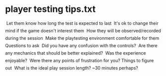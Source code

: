 
# player testing tips.txt
	Let them know how long the test is expected to last
	It's ok to change their mind if the game doesn't interest them
	How they will be observed/recorded during the session
	Make the playtesting environment comfortable for them
Questions to ask
	Did you have any confusion with the controls? 
	Are there any mechanics that should be better explained?
	Was the experience enjoyable? 
	Were there any points of frustration for you?
Things to figure out
	What is the ideal play session length? ~30 minutes perhaps?
